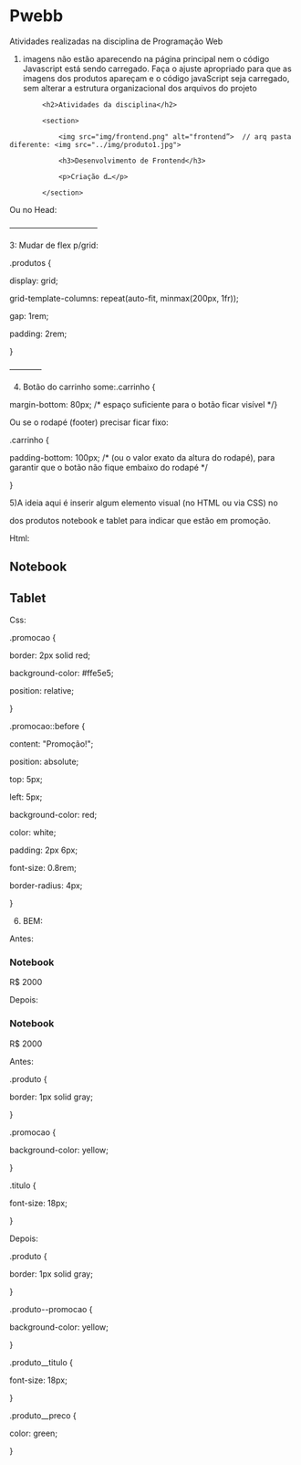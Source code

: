 # Pwebb
Atividades realizadas na disciplina de Programação Web


1) imagens não estão aparecendo na página principal nem o código Javascript está sendo carregado. Faça o ajuste apropriado para que as imagens dos produtos apareçam e o código javaScript seja carregado, sem alterar a estrutura organizacional dos arquivos do projeto

<section id="atividades"> <!-- Seção de atividades -->

            <h2>Atividades da disciplina</h2>

            <section>

                <img src="img/frontend.png" alt="frontend”>  // arq pasta diferente: <img src="../img/produto1.jpg">

                <h3>Desenvolvimento de Frontend</h3>

                <p>Criação d…</p>

            </section>


Ou no Head:     <link rel="icon" type="image/png" href="croassaint.jpg"> 


———————————

3: Mudar de flex p/grid: 

.produtos {

  display: grid;

  grid-template-columns: repeat(auto-fit, minmax(200px, 1fr));

  gap: 1rem;

  padding: 2rem;

}


————

4) Botão do carrinho some:.carrinho {

margin-bottom: 80px; /* espaço suficiente para o botão ficar visível */}

 Ou se o rodapé (footer)  precisar ficar fixo: 

.carrinho {

  padding-bottom: 100px; /* (ou o valor exato da altura do rodapé), para garantir que o botão não fique embaixo do rodapé */

}



5)A ideia aqui é inserir algum elemento visual (no HTML ou via CSS) no <article> dos produtos notebook e tablet para indicar que estão em promoção.

Html: 

<article class="produto promocao">

  <h2>Notebook</h2>

  <!-- conteúdo do produto -->

</article>


<article class="produto promocao">

  <h2>Tablet</h2>

  <!-- conteúdo do produto -->

</article>

Css: 

.promocao {

  border: 2px solid red;

  background-color: #ffe5e5;

  position: relative;

}


.promocao::before {

  content: "Promoção!";

  position: absolute;

  top: 5px;

  left: 5px;

  background-color: red;

  color: white;

  padding: 2px 6px;

  font-size: 0.8rem;

  border-radius: 4px;

}


6) BEM:

Antes:

<article class="produto promocao">

  <h3 class="titulo">Notebook</h3>

  <p class="preco">R$ 2000</p>

</article>


Depois:

<article class="produto produto--promocao">

  <h3 class="produto__titulo">Notebook</h3>

  <p class="produto__preco">R$ 2000</p>

</article>


Antes:

.produto {

  border: 1px solid gray;

}


.promocao {

  background-color: yellow;

}


.titulo {

  font-size: 18px;

}

Depois:

.produto {

  border: 1px solid gray;

}


.produto--promocao {

  background-color: yellow;

}


.produto__titulo {

  font-size: 18px;

}


.produto__preco {

  color: green;

}